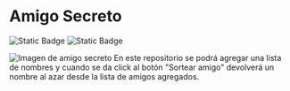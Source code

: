 # Amigo Secreto


![Static Badge](https://img.shields.io/badge/version-0.1-blue)
![Static Badge](https://img.shields.io/badge/lanzamiento-19%20septiembre%202025-blue)

![Imagen de amigo secreto](https://github.com/user-attachments/assets/0200afcc-2ff2-4e8d-b7b3-b9735b7b1965)
En este repositorio se podrá agregar una lista de nombres y cuando se da click al botón "Sortear amigo" devolverá un nombre al azar desde la lista de amigos agregados.




